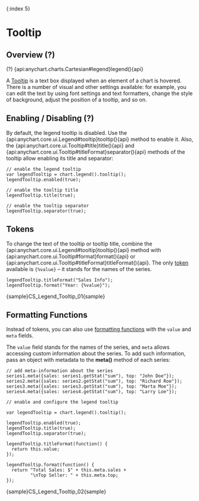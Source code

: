 {:index 5}
# Tooltip

## Overview (?)

(?) {api:anychart.charts.Cartesian#legend}legend(){api}

A [Tooltip](../Tooltip) is a text box displayed when an element of a chart is hovered. There is a number of visual and other settings available: for example, you can edit the text by using font settings and text formatters, change the style of background, adjust the position of a tooltip, and so on.

## Enabling / Disabling (?)

By default, the legend tooltip is disabled. Use the {api:anychart.core.ui.Legend#tooltip}tooltip(){api} method to enable it. Also, the {api:anychart.core.ui.Tooltip#title}title(){api} and {api:anychart.core.ui.Tooltip#titleFormat}separator(){api} methods of the tooltip allow enabling its title and separator:

```
// enable the legend tooltip
var legendTooltip = chart.legend().tooltip();
legendTooltip.enabled(true);

// enable the tooltip title
legendTooltip.title(true);

// enable the tooltip separator
legendTooltip.separator(true);
```

## Tokens

To change the text of the tooltip or tooltip title, combine the {api:anychart.core.ui.Legend#tooltip}tooltip(){api} method with {api:anychart.core.ui.Tooltip#format}format(){api} or {api:anychart.core.ui.Tooltip#titleFormat}titleFormat(){api}. The only [token](../Text_Formatters#string_tokens) available is `{%value}` – it stands for the names of the series.

```
legendTooltip.titleFormat("Sales Info");
legendTooltip.format("Year: {%value}");
```

{sample}CS\_Legend\_Tooltip\_01{sample}

## Formatting Functions

Instead of tokens, you can also use [formatting functions](../Text_Formatters#formatting_functions) with the `value` and `meta` fields.

The `value` field stands for the names of the series, and `meta` allows accessing custom information about the series. To add such information, pass an object with metadata to the **meta()** method of each series:

```
// add meta-information about the series
series1.meta({sales: series1.getStat("sum"), top: "John Doe"});
series2.meta({sales: series2.getStat("sum"), top: "Richard Roe"});
series3.meta({sales: series3.getStat("sum"), top: "Marta Moe"});
series4.meta({sales: series4.getStat("sum"), top: "Larry Loe"});

// enable and configure the legend tooltip

var legendTooltip = chart.legend().tooltip();

legendTooltip.enabled(true);
legendTooltip.title(true);
legendTooltip.separator(true);

legendTooltip.titleFormat(function() {
  return this.value;
});

legendTooltip.format(function() {
  return "Total Sales: $" + this.meta.sales +
         "\nTop Seller: " + this.meta.top;
});
```

{sample}CS\_Legend\_Tooltip\_02{sample}
